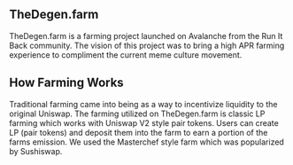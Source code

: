 ## TheDegen.farm

TheDegen.farm is a farming project launched on Avalanche from the Run It Back community. The vision of this project was to bring a high APR farming experience to compliment the current meme culture movement.

## How Farming Works

Traditional farming came into being as a way to incentivize liquidity to the original Uniswap. The farming utilized on TheDegen.farm is classic LP farming which works with Uniswap V2 style pair tokens. Users can create LP (pair tokens) and deposit them into the farm to earn a portion of the farms emission. We used the Masterchef style farm which was popularized by Sushiswap.
